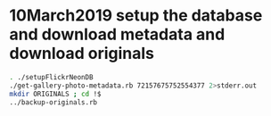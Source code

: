 # 10March2019 setup the database and download metadata and download originals

```bash
. ./setupFlickrNeonDB
./get-gallery-photo-metadata.rb 72157675752554377 2>stderr.out
mkdir ORIGINALS ; cd !$
../backup-originals.rb
```
